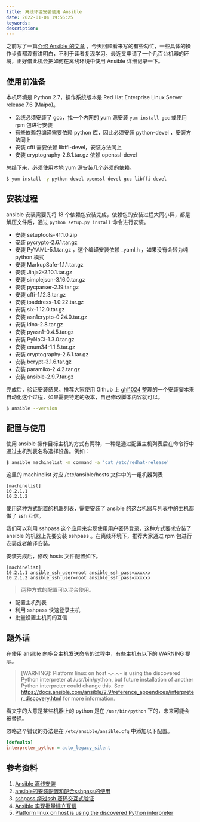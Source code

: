 ```yaml
---
title: 离线环境安装使用 Ansible
date: 2022-01-04 19:56:25
keywords:
description:
---
```


之前写了一篇[介绍 Ansible 的文章](http://www.edulinks.cn/2021/07/04/20210706-ansible-startup/) ，今天回顾看来写的有些匆忙，一些具体的操作步骤都没有讲明白，不利于读者复现学习。最近又申请了一个几百台机器的环境，正好借此机会把如何在离线环境中使用 Ansible 详细记录一下。

## 使用前准备

本机环境是 Python 2.7，操作系统版本是 Red Hat Enterprise Linux Server release 7.6 (Maipo)。 

* 系统必须安装了 gcc，找一个内网的 yum 源安装 `yum install gcc` 或使用 rpm 包进行安装
* 有些依赖包编译需要依赖 python 库，因此必须安装 python-devel ，安装方法同上
* 安装 cffi 需要依赖 libffi-devel，安装方法同上
* 安装 cryptography-2.6.1.tar.gz 依赖 openssl-devel

总结下来，必须使用本地 yum 源安装几个必须的依赖。

```sh
$ yum install -y python-devel openssl-devel gcc libffi-devel
```

## 安装过程

ansible 安装需要先将 18 个依赖包安装完成，依赖包的安装过程大同小异，都是解压文件后，通过 `python setup.py install` 命令进行安装。

* 安装 setuptools-41.1.0.zip
* 安装 pycrypto-2.6.1.tar.gz
* 安装 PyYAML-5.1.tar.gz ，这个编译安装依赖 _yaml.h ，如果没有会转为纯 python 模式
* 安装 MarkupSafe-1.1.1.tar.gz 
* 安装 Jinja2-2.10.1.tar.gz 
* 安装 simplejson-3.16.0.tar.gz 
* 安装 pycparser-2.19.tar.gz
* 安装 cffi-1.12.3.tar.gz
* 安装 ipaddress-1.0.22.tar.gz 
* 安装 six-1.12.0.tar.gz
* 安装 asn1crypto-0.24.0.tar.gz
* 安装 idna-2.8.tar.gz
* 安装 pyasn1-0.4.5.tar.gz
* 安装 PyNaCl-1.3.0.tar.gz 
* 安装 enum34-1.1.8.tar.gz
* 安装 cryptography-2.6.1.tar.gz 
* 安装 bcrypt-3.1.6.tar.gz
* 安装 paramiko-2.4.2.tar.gz 
* 安装 ansible-2.9.7.tar.gz 

完成后，验证安装结果。推荐大家使用 Github 上 [ghl1024](https://github.com/ghl1024/ansible-offline-install/blob/main/ansible/install.sh) 整理的一个安装脚本来自动化这个过程，如果需要特定的版本，自己修改脚本内容就可以。

```sh
$ ansible --version
```

## 配置与使用

使用 ansible 操作目标主机的方式有两种，一种是通过配置主机列表后在命令行中通过主机列表名称选择设备。例如：

```sh
$ ansible machinelist -m command -a 'cat /etc/redhat-release'
```

这里的 machinelist 对应 /etc/ansible/hosts 文件中的一组机器列表

```
[machinelist]
10.2.1.1
10.2.1.2
```

使用这种方式配置的机器列表，需要安装了 ansible 的这台机器与列表中的主机都做了 ssh 互信。

我们可以利用 sshpass 这个应用来实现使用用户密码登录，这种方式要求安装了 ansible 的机器上先要安装 sshpass 。在离线环境下，推荐大家通过 rpm 包进行安装或者编译安装。

安装完成后，修改 hosts 文件配置如下。

```
[machinelist]
10.2.1.1 ansible_ssh_user=root ansible_ssh_pass=xxxxxx
10.2.1.2 ansible_ssh_user=root ansible_ssh_pass=xxxxxx
```

> 两种方式的配置可以混合使用。

* 配置主机列表
* 利用 sshpass 快速登录主机
* 批量设置主机间的互信

## 题外话

在使用 ansible 向多台主机发送命令的过程中，有些主机有以下的 WARNING 提示。

> [WARNING]: Platform linux on host -.-.-.- is using the discovered Python interpreter at /usr/bin/python, but future installation of another Python interpreter could change this. See https://docs.ansible.com/ansible/2.9/reference_appendices/interpreter_discovery.html for more information.

看文字的大意是某些机器上的 python 是在 `/usr/bin/python` 下的，未来可能会被替换。

忽略这个错误的办法是在 `/etc/ansible/ansible.cfg` 中添加以下配置。

```cfg
[defaults]
interpreter_python = auto_legacy_silent
```



## 参考资料

1. [Ansible 离线安装](https://www.cnblogs.com/ghl1024/p/14309382.html)
2. [ansible的安装配置和配合sshpass的使用](https://blog.csdn.net/z960339491/article/details/84328904)
3. [sshpass 绕过ssh 密码交互式验证](https://blog.csdn.net/weixin_30360497/article/details/96901120)
4. [Ansible 实现批量建立互信](https://blog.csdn.net/bruce_6/article/details/82019519)
5. [Platform linux on host is using the discovered Python interpreter](https://blog.csdn.net/u014262328/article/details/107668984)
